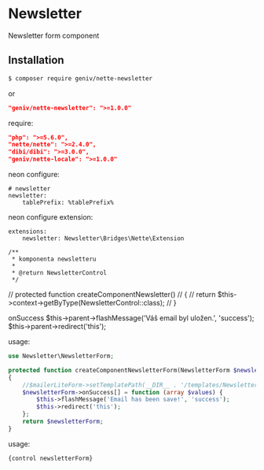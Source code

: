 Newsletter
==========
Newsletter form component

Installation
------------

```sh
$ composer require geniv/nette-newsletter
```
or
```json
"geniv/nette-newsletter": ">=1.0.0"
```

require:
```json
"php": ">=5.6.0",
"nette/nette": ">=2.4.0",
"dibi/dibi": ">=3.0.0",
"geniv/nette-locale": ">=1.0.0"
```

neon configure:
```neon
# newsletter
newsletter:
    tablePrefix: %tablePrefix%
```

neon configure extension:
```neon
extensions:
    newsletter: Newsletter\Bridges\Nette\Extension
```

    /**
     * komponenta newsletteru
     *
     * @return NewsletterControl
     */
//    protected function createComponentNewsletter()
//    {
//        return $this->context->getByType(NewsletterControl::class);
//    }

onSuccess
$this->parent->flashMessage('Váš email byl uložen.', 'success');
$this->parent->redirect('this');


usage:
```php
use Newsletter\NewsletterForm;

protected function createComponentNewsletterForm(NewsletterForm $newsletterForm)
{
    //$mailerLiteForm->setTemplatePath(__DIR__ . '/templates/NewsletterForm.latte');
    $newsletterForm->onSuccess[] = function (array $values) {
        $this->flashMessage('Email has been save!', 'success');
        $this->redirect('this');
    };
    return $newsletterForm;
}
```

usage:
```latte
{control newsletterForm}
```
